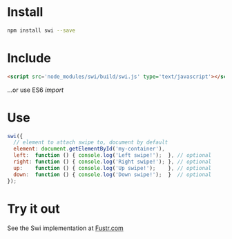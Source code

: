 Install
=======

```sh
npm install swi --save
```

Include
=======

```html
<script src='node_modules/swi/build/swi.js' type='text/javascript'></script>
```
...or use ES6 *import*

Use
===

```js
swi({
  // element to attach swipe to, document by default
  element: document.getElementById('my-container'),
  left:  function () { console.log('Left swipe!');  }, // optional
  right: function () { console.log('Right swipe!'); }, // optional
  up:    function () { console.log('Up swipe!');    }, // optional
  down:  function () { console.log('Down swipe!');  }  // optional
});
```

Try it out
===========
See the Swi implementation at [Fustr.com](http://fustr.com)
